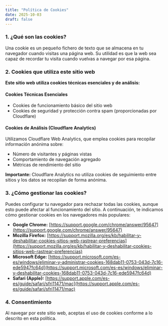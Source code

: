 ```yaml
---
title: "Política de Cookies"
date: 2025-10-03
draft: false
---
```


### 1. ¿Qué son las cookies?

Una cookie es un pequeño fichero de texto que se almacena en tu navegador cuando visitas una página web. Su utilidad es que la web sea capaz de recordar tu visita cuando vuelvas a navegar por esa página.

### 2. Cookies que utiliza este sitio web

**Este sitio web utiliza cookies técnicas esenciales y de análisis:**

#### Cookies Técnicas Esenciales
- Cookies de funcionamiento básico del sitio web
- Cookies de seguridad y protección contra spam (proporcionadas por Cloudflare)

#### Cookies de Análisis (Cloudflare Analytics)
Utilizamos Cloudflare Web Analytics, que emplea cookies para recopilar información anónima sobre:
- Número de visitantes y páginas vistas
- Comportamiento de navegación agregado
- Métricas de rendimiento del sitio

**Importante:** Cloudflare Analytics no utiliza cookies de seguimiento entre sitios y los datos se recopilan de forma anónima.

### 3. ¿Cómo gestionar las cookies?

Puedes configurar tu navegador para rechazar todas las cookies, aunque esto puede afectar al funcionamiento del sitio. A continuación, te indicamos cómo gestionar cookies en los navegadores más populares:

* **Google Chrome:** [https://support.google.com/chrome/answer/95647](https://support.google.com/chrome/answer/95647)
* **Mozilla Firefox:** [https://support.mozilla.org/es/kb/habilitar-y-deshabilitar-cookies-sitios-web-rastrear-preferencias](https://support.mozilla.org/es/kb/habilitar-y-deshabilitar-cookies-sitios-web-rastrear-preferencias)
* **Microsoft Edge:** [https://support.microsoft.com/es-es/windows/eliminar-y-administrar-cookies-168dab11-0753-043d-7c16-ede5947fc64d](https://support.microsoft.com/es-es/windows/eliminar-y-deshabilitar-cookies-168dab11-0753-043d-7c16-ede5947fc64d)
* **Safari (Apple):** [https://support.apple.com/es-es/guide/safari/sfri11471/mac](https://support.apple.com/es-es/guide/safari/sfri11471/mac)

### 4. Consentimiento

Al navegar por este sitio web, aceptas el uso de cookies conforme a lo descrito en esta política.
